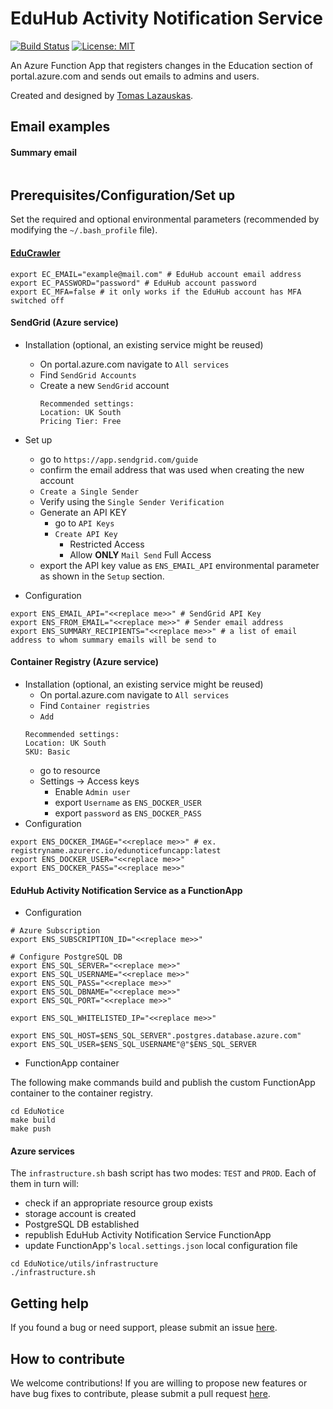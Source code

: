 # EduHub Activity Notification Service

[![Build Status](https://travis-ci.com/tomaslaz/EduNotice.svg?branch=main)](https://travis-ci.org/tomaslaz/EduNotice) [![License: MIT](https://img.shields.io/badge/License-MIT-yellow.svg)](https://opensource.org/licenses/MIT)

An Azure Function App that registers changes in the Education section of portal.azure.com and sends out emails to admins and users.

Created and designed by <a href="https://github.com/tomaslaz">Tomas Lazauskas</a>.

## Email examples

#### Summary email

```{html}
```

## Prerequisites/Configuration/Set up

Set the required and optional environmental parameters (recommended by modifying the `~/.bash_profile` file).

#### [EduCrawler](https://github.com/tomaslaz/EduCrawler)

```{bash}
export EC_EMAIL="example@mail.com" # EduHub account email address
export EC_PASSWORD="password" # EduHub account password
export EC_MFA=false # it only works if the EduHub account has MFA switched off
```

#### SendGrid (Azure service)

- Installation (optional, an existing service might be reused)
    - On portal.azure.com navigate to `All services`
    - Find `SendGrid Accounts`
    - Create a new `SendGrid` account
      ```
      Recommended settings:
      Location: UK South
      Pricing Tier: Free
      ```
- Set up
  - go to `https://app.sendgrid.com/guide`
  - confirm the email address that was used when creating the new account
  - `Create a Single Sender`
  - Verify using the `Single Sender Verification`
  - Generate an API KEY
    - go to `API Keys`
    - `Create API Key`
      - Restricted Access
      - Allow **ONLY** `Mail Send` Full Access
  - export the API key value as `ENS_EMAIL_API` environmental parameter as shown in the `Setup` section.

- Configuration
```{bash}
export ENS_EMAIL_API="<<replace me>>" # SendGrid API Key
export ENS_FROM_EMAIL="<<replace me>>" # Sender email address
export ENS_SUMMARY_RECIPIENTS="<<replace me>>" # a list of email address to whom summary emails will be send to
```

#### Container Registry (Azure service)

- Installation (optional, an existing service might be reused)
  - On portal.azure.com navigate to `All services`
  - Find `Container registries`
  - `Add`
  ```
  Recommended settings:
  Location: UK South
  SKU: Basic
  ```
  - go to resource
  - Settings -> Access keys
    - Enable `Admin user`
    - export `Username` as `ENS_DOCKER_USER`
    - export `password` as `ENS_DOCKER_PASS`
- Configuration
```{bash}
export ENS_DOCKER_IMAGE="<<replace me>>" # ex. registryname.azurerc.io/edunoticefuncapp:latest
export ENS_DOCKER_USER="<<replace me>>"
export ENS_DOCKER_PASS="<<replace me>>"
```

#### EduHub Activity Notification Service as a FunctionApp

- Configuration

```{bash}
# Azure Subscription
export ENS_SUBSCRIPTION_ID="<<replace me>>"

# Configure PostgreSQL DB
export ENS_SQL_SERVER="<<replace me>>"
export ENS_SQL_USERNAME="<<replace me>>"
export ENS_SQL_PASS="<<replace me>>"
export ENS_SQL_DBNAME="<<replace me>>"
export ENS_SQL_PORT="<<replace me>>"

export ENS_SQL_WHITELISTED_IP="<<replace me>>"

export ENS_SQL_HOST=$ENS_SQL_SERVER".postgres.database.azure.com"
export ENS_SQL_USER=$ENS_SQL_USERNAME"@"$ENS_SQL_SERVER
```
- FunctionApp container

The following make commands build and publish the custom FunctionApp container to the container registry.

```{bash}
cd EduNotice
make build
make push
```

#### Azure services

The `infrastructure.sh` bash script has two modes: `TEST` and `PROD`. Each of them in turn will:

- check if an appropriate resource group exists
- storage account is created
- PostgreSQL DB established
- republish EduHub Activity Notification Service FunctionApp
- update FunctionApp's `local.settings.json` local configuration file

```{bash}
cd EduNotice/utils/infrastructure
./infrastructure.sh
```

## Getting help
If you found a bug or need support, please submit an issue [here](https://github.com/tomaslaz/EduNotice/issues/new).

## How to contribute
We welcome contributions! If you are willing to propose new features or have bug fixes to contribute, please submit a pull request [here](https://github.com/tomaslaz/EduNotice/pulls).
